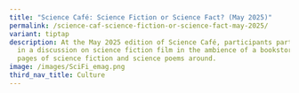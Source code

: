 ```yaml
---
title: "Science Café: Science Fiction or Science Fact? (May 2025)"
permalink: /science-caf-science-fiction-or-science-fact-may-2025/
variant: tiptap
description: At the May 2025 edition of Science Café, participants participated
  in a discussion on science fiction film in the ambience of a bookstore, with
  pages of science fiction and science poems around.
image: /images/SciFi_emag.png
third_nav_title: Culture
---
```

